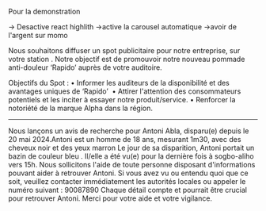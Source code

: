 Pour la demonstration

-> Desactive react highlith
->active la carousel automatique
->avoir de l'argent sur momo

Nous souhaitons diffuser un spot publicitaire pour notre entreprise,  sur votre station . Notre objectif est de promouvoir notre nouveau pommade anti-douleur ‘Rapido’ auprès de votre auditoire.

Objectifs du Spot :
    • Informer les auditeurs de la disponibilité et des avantages uniques de ‘Rapido’ 
    • Attirer l'attention des consommateurs potentiels et les inciter à essayer notre produit/service.
    • Renforcer la notoriété de la marque Alpha dans la région.


-----------------------------

Nous lançons un avis de recherche pour Antoni Abla, disparu(e) depuis le 20 mai 2024.Antoni est un homme de 18 ans, mesurant 1m30, avec des cheveux noir et des yeux marron
Le jour de sa disparition, Antoni portait un bazin de couleur bleu . Il/elle a été vu(e) pour la dernière fois à sogbo-aliho vers 15h.
Nous sollicitons l'aide de toute personne disposant d'informations pouvant aider à retrouver Antoni. Si vous avez vu ou entendu quoi que ce soit, veuillez contacter immédiatement les autorités locales ou appeler le numéro suivant : 90087890
Chaque détail compte et pourrait être crucial pour retrouver Antoni. Merci pour votre aide et votre vigilance.